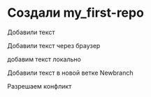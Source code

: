 # Создали my_first-repo

Добавили текст

Добавили текст через браузер

добавим текст локально

Добавили текст в новой ветке Newbranch

Разрешаем конфликт
